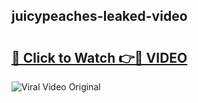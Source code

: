 ## juicypeaches-leaked-video 

# <h2><a href="http://freeplayer.one?title=juicypeaches-leaked-video&ref=21J">🔗 Click to Watch 👉🔴 VIDEO</a></h2>

<a href="http://freeplayer.one?title=juicypeaches-leaked-video&ref=21J" rel="nofollow" data-target="animated-image.originalLink"><img src="https://i.ibb.co.com/xMMVF88/686577567.gif" alt="Viral Video Original" style="max-width: 100%; display: inline-block;" data-target="animated-image.originalImage"></a>

